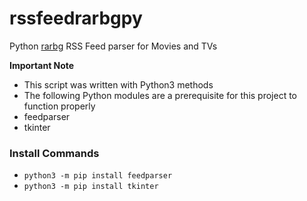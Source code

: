 # rssfeedrarbgpy
Python [rarbg](https://rarbg.to/torrents.php) RSS Feed parser for Movies and TVs

**Important Note**
* This script was written with Python3 methods
* The following Python modules are a prerequisite for this project to function properly
 * feedparser
 * tkinter

### Install Commands
* `python3 -m pip install feedparser`
* `python3 -m pip install tkinter`
